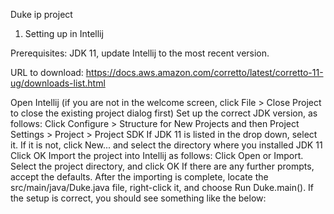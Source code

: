 Duke ip project

1. Setting up in Intellij

Prerequisites: JDK 11, update Intellij to the most recent version.

URL to download: https://docs.aws.amazon.com/corretto/latest/corretto-11-ug/downloads-list.html

Open Intellij (if you are not in the welcome screen, click File > Close Project to close the existing project dialog first)
Set up the correct JDK version, as follows:
Click Configure > Structure for New Projects and then Project Settings > Project > Project SDK
If JDK 11 is listed in the drop down, select it. If it is not, click New... and select the directory where you installed JDK 11
Click OK
Import the project into Intellij as follows:
Click Open or Import.
Select the project directory, and click OK
If there are any further prompts, accept the defaults.
After the importing is complete, locate the src/main/java/Duke.java file, right-click it, and choose Run Duke.main(). If the setup is correct, you should see something like the below:
